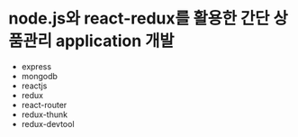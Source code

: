 # node.js와 react-redux를 활용한 간단 상품관리 application 개발
- express
- mongodb
- reactjs
- redux
- react-router
- redux-thunk
- redux-devtool